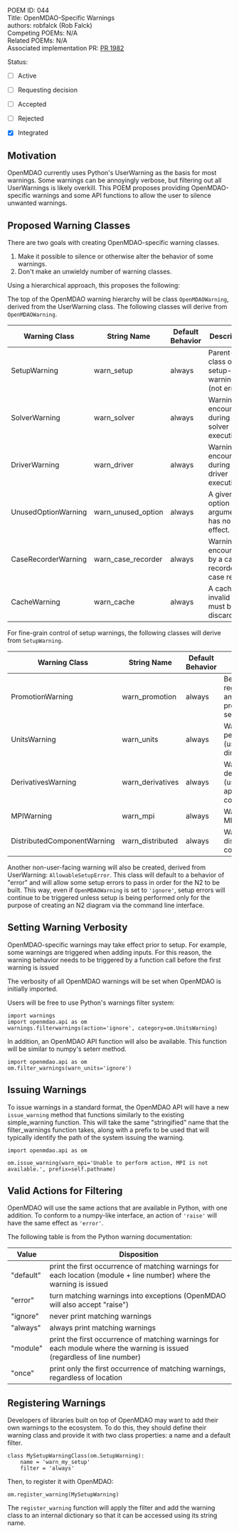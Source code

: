 POEM ID: 044  
Title: OpenMDAO-Specific Warnings  
authors: robfalck (Rob Falck)  
Competing POEMs: N/A  
Related POEMs: N/A  
Associated implementation PR: [PR 1982](https://github.com/OpenMDAO/OpenMDAO/pull/1982)   

Status:

- [ ] Active
- [ ] Requesting decision
- [ ] Accepted
- [ ] Rejected
- [x] Integrated


Motivation
----------

OpenMDAO currently uses Python's UserWarning as the basis for most warnings.
Some warnings can be annoyingly verbose, but filtering out all UserWarnings is likely overkill.
This POEM proposes providing OpenMDAO-specific warnings and some API functions to allow the user to silence unwanted warnings.


Proposed Warning Classes
------------------------

There are two goals with creating OpenMDAO-specific warning classes.

1. Make it possible to silence or otherwise alter the behavior of some warnings.
2. Don't make an unwieldy number of warning classes.

Using a hierarchical approach, this proposes the following:

The top of the OpenMDAO warning hierarchy will be class `OpenMDAOWarning`, derived from the UserWarning class.
The following classes will derive from `OpenMDAOWarning`.

| Warning Class           | String Name         | Default Behavior     | Description                                                         |
| ----------------------- | ------------------- | -------------------- | ------------------------------------------------------------------- |
| SetupWarning            | warn_setup          | always               | Parent-class of all setup-time warnings (not errors).               |
| SolverWarning           | warn_solver         | always               | Warning encountered during solver execution.                        |
| DriverWarning           | warn_driver         | always               | Warning encountered during driver execution.                        |
| UnusedOptionWarning     | warn_unused_option  | always               | A given option or argument has no effect.                           |
| CaseRecorderWarning     | warn_case_recorder  | always               | Warning encountered by a case recorder or case reader.              |
| CacheWarning            | warn_cache          | always               | A cache is invalid and must be discarded.                           |

For fine-grain control of setup warnings, the following classes will derive from `SetupWarning`.

| Warning Class               | String Name         | Default Behavior     | Description                                                            |
| --------------------------- | ------------------- | -------------------- | ---------------------------------------------------------------------- |
| PromotionWarning            | warn_promotion      | always               | Behavior regarding ambiguities due to promotion or set_input_defaults. |
| UnitsWarning                | warn_units          | always               | Warning pertaining to units (usually unitless to dimensional).         |
| DerivativesWarning          | warn_derivatives    | always               | Warning regarding derivatives (usually approximation or coloring).     |
| MPIWarning                  | warn_mpi            | always               | Warning regarding MPI availability.                                    |
| DistributedComponentWarning | warn_distributed    | always               | Warning regarding distributed component setup.                         |


Another non-user-facing warning will also be created, derived from UserWarning:  `AllowableSetupError`.  This class
will default to a behavior of "error" and will allow some setup errors to pass in order for the N2 to be built.  This  way,
even if `OpenMDAOWarning` is set to `'ignore'`, setup errors will continue to be triggered unless setup is being performed
only for the purpose of creating an N2 diagram via the command line interface.


Setting Warning Verbosity
-------------------------

OpenMDAO-specific warnings may take effect prior to setup.
For example, some warnings are triggered when adding inputs.
For this reason, the warning behavior needs to be triggered by a function call before the first warning is issued

The verbosity of all OpenMDAO warnings will be set when OpenMDAO is initially imported.

Users will be free to use Python's warnings filter system:

```
import warnings
import openmdao.api as om
warnings.filterwarnings(action='ignore', category=om.UnitsWarning)
```

In addition, an OpenMDAO API function will also be available.
This function will be similar to numpy's seterr method.

```
import openmdao.api as om
om.filter_warnings(warn_units='ignore')
```

Issuing Warnings
----------------

To issue warnings in a standard format, the OpenMDAO API will have a
new `issue_warning` method that functions similarly to the existing simple_warning function.
This will take the same "stringified" name that the filter_warnings function takes, along
with a prefix to be used that will typically identify the path of the system issuing the warning.

```
import openmdao.api as om

om.issue_warning(warn_mpi='Unable to perform action, MPI is not available.', prefix=self.pathname)
```

Valid Actions for Filtering
---------------------------

OpenMDAO will use the same actions that are available in Python, with one addition.
To conform to a numpy-like interface, an action of `'raise'` will have the same effect as `'error'`.

The following table is from the Python warning documentation:

| Value       | Disposition                                                                                                             |
| ----------- | ----------------------------------------------------------------------------------------------------------------------- |
| "default"   | print the first occurrence of matching warnings for each location (module + line number) where the warning is issued    |
| "error"     | turn matching warnings into exceptions  (OpenMDAO will also accept "raise")                                             |
| "ignore"    | never print matching warnings                                                                                           |
| "always"    | always print matching warnings                                                                                          |
| "module"    | print the first occurrence of matching warnings for each module where the warning is issued (regardless of line number) |
| "once"      | print only the first occurrence of matching warnings, regardless of location                                            |


Registering Warnings
--------------------

Developers of libraries built on top of OpenMDAO may want to add their own warnings to the ecosystem.
To do this, they should define their warning class and provide it with two class properties: a name and a default filter.

```
class MySetupWarningClass(om.SetupWarning):
    name = 'warn_my_setup'
    filter = 'always'
```

Then, to register it with OpenMDAO:

```
om.register_warning(MySetupWarning)
```

The `register_warning` function will apply the filter and add the warning class to an internal dictionary so that it can be accessed using its string name.
